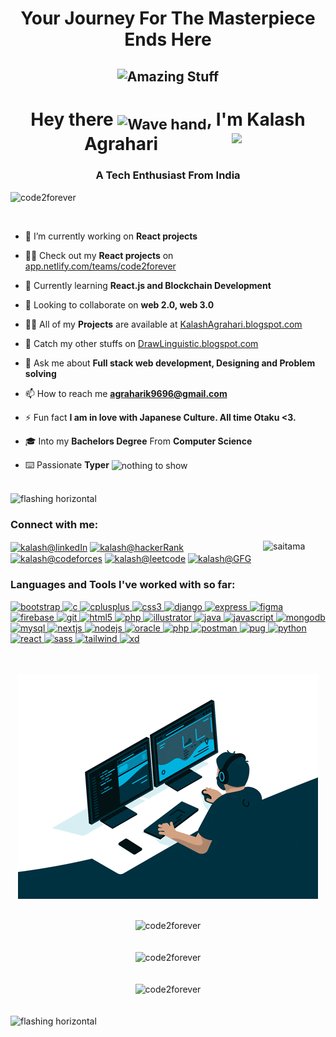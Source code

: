 <h1 align="center">Your Journey For The Masterpiece Ends Here</h1>
<h2 align="center"><img src="https://i.imgur.com/DbrjBct.jpg" alt="Amazing Stuff"/></h2>
<h1 align="center">Hey there <sub><img width="50px" src="https://i.imgur.com/dsEcTpo.gif" alt="Wave hand"/></sub>, I'm Kalash Agrahari<img src="https://i.imgur.com/6q1PBOK.gif" width="150px" align="right"/></h1>
 
<h3 align="center">A Tech Enthusiast From India</h3>

<p align="left"> <img src="https://komarev.com/ghpvc/?username=code2forever&label=Profile%20views&color=0e75b6&style=flat" alt="code2forever" /> </p>

<p align="left"> <a href="https://twitter.com/" target="blank"><img src="https://img.shields.io/twitter/follow/?logo=twitter&style=for-the-badge" alt="" /></a></p>

- 🔭 I’m currently working on **React projects**

- 👨‍💻 Check out my **React projects** on [app.netlify.com/teams/code2forever](https://app.netlify.com/teams/code2forever/overview)  

- 🌱 Currently learning **React.js and Blockchain Development**

- 👯 Looking to collaborate on **web 2.0, web 3.0**

- 👨‍💻 All of my **Projects** are available at [KalashAgrahari.blogspot.com](KalashAgrahari.blogspot.com)

- 📝 Catch my other stuffs on [DrawLinguistic.blogspot.com](drawlinguistic.blogspot.com)

- 💬 Ask me about **Full stack web development, Designing and Problem solving**

- 📫 How to reach me **agraharik9696@gmail.com**

- ⚡ Fun fact **I am in love with Japanese Culture. All time Otaku <3.**

- 🎓 Into my **Bachelors Degree** From **Computer Science**

- ⌨️ Passionate **Typer** <img src="https://i.imgur.com/7DRwq68.gif" alt="nothing to show" align="center" width="50px"/>

<br/>
<img src="https://i.imgur.com/GlOOEz8.gif" alt="flashing horizontal"/>
<br/>
<h3 align="left">Connect with me:</h3>
<img src="https://i.imgur.com/yOp2PU2.gif" alt="saitama" align="right" width="100px"/>
<p align="left">
<a href="https://linkedin.com/in/kalash-agrahari-7403b4220" target="blank"><img align="center" src="https://i.imgur.com/8NwLi1p.png" alt="kalash@linkedIn" height="40" width="40" /></a>
<a href="https://www.hackerrank.com/agraharik9696" target="blank"><img align="center" src="https://i.imgur.com/bgpvvrU.png" alt="kalash@hackerRank" height="40" width="40" /></a>
<a href="https://codeforces.com/profile/agraharikalash" target="blank"><img align="center" src="https://i.imgur.com/WIhOVzm.jpg" alt="kalash@codeforces" height="40" width="40" /></a>
<a href="https://www.leetcode.com/agraharikalash" target="blank"><img align="center" src="https://i.imgur.com/WVg5JLE.png" alt="kalash@leetcode" height="45" width="40" /></a>
<a href="https://auth.geeksforgeeks.org/user/agraharik9696" target="blank"><img align="center" src="https://i.imgur.com/nROhfhN.png" alt="kalash@GFG" height="30" width="50" /></a>
</p>


<h3 align="left">Languages and Tools I've worked with so far:</h3>
<p align="left"> 
 <a href="https://getbootstrap.com" target="_blank" rel="noreferrer"> <img src="https://i.imgur.com/pVOiiRL.png" alt="bootstrap" width="40" height="40"/> </a> 
 <a href="https://www.cprogramming.com/" target="_blank" rel="noreferrer"> <img src="https://i.imgur.com/fe8I65c.png" alt="c" width="40" height="40"/> </a> 
 <a href="https://www.w3schools.com/cpp/" target="_blank" rel="noreferrer"> <img src="https://i.imgur.com/ol8mgMt.png" alt="cplusplus" width="40" height="40"/> </a> 
 <a href="https://www.w3schools.com/css/" target="_blank" rel="noreferrer"> <img src="https://i.imgur.com/BkX1f5f.png" alt="css3" width="40" height="40"/> </a> 
 <a href="https://www.djangoproject.com/" target="_blank" rel="noreferrer"> <img src="https://i.imgur.com/P61Eu3T.png" alt="django" width="40" height="40"/> </a>
 <a href="https://expressjs.com" target="_blank" rel="noreferrer"> <img src="https://i.imgur.com/fX1zsGT.png" alt="express" width="40" height="40"/> </a> 
 <a href="https://www.figma.com/" target="_blank" rel="noreferrer"> <img src="https://i.imgur.com/S5jSeBk.png" alt="figma" width="40" height="40"/> </a> 
 <a href="https://firebase.google.com/" target="_blank" rel="noreferrer"> <img src="https://i.imgur.com/UuJUIbu.png" alt="firebase" width="40" height="40"/> </a> 
 <a href="https://git-scm.com/" target="_blank" rel="noreferrer"> <img src="https://i.imgur.com/AvweGSQ.png" alt="git" width="40" height="40"/> </a> 
 <a href="https://www.w3.org/html/" target="_blank" rel="noreferrer"> <img src="https://i.imgur.com/evIMJwA.png" alt="html5" width="40" height="40"/> </a> 
  <a href="https://www.php.net/" target="_blank" rel="noreferrer"> <img src="https://i.imgur.com/tqhhQ4O.png" alt="php" width="40" height="40"/> </a> 
 <a href="https://www.adobe.com/in/products/illustrator.html" target="_blank" rel="noreferrer"> <img src="https://i.imgur.com/ZRWoVRo.png" alt="illustrator" width="40" height="40"/> </a>
 <a href="https://www.java.com" target="_blank" rel="noreferrer"> <img src="https://i.imgur.com/IOTBWdr.png" alt="java" width="40" height="40"/> </a> 
 <a href="https://developer.mozilla.org/en-US/docs/Web/JavaScript" target="_blank" rel="noreferrer"> <img src="https://i.imgur.com/X8lLlmr.png" alt="javascript" width="40" height="40"/> </a>
 <a href="https://www.mongodb.com/" target="_blank" rel="noreferrer"> <img src="https://i.imgur.com/LrSemwG.png" alt="mongodb" width="40" height="40"/> </a> 
 <a href="https://www.mysql.com/" target="_blank" rel="noreferrer"> <img src="https://i.imgur.com/7b3xPqc.png" alt="mysql" width="40" height="40"/> </a> 
 <a href="https://nextjs.org/" target="_blank" rel="noreferrer"> <img src="https://i.imgur.com/ztVpctn.png" alt="nextjs" width="40" height="40"/> </a> 
 <a href="https://nodejs.org" target="_blank" rel="noreferrer"> <img src="https://i.imgur.com/KbZeEq4.png" alt="nodejs" width="40" height="40"/> </a> 
 <a href="https://www.oracle.com/" target="_blank" rel="noreferrer"> <img src="https://i.imgur.com/bLWKAPU.png" alt="oracle" width="40" height="40"/> </a> 
 <a href="https://www.php.net" target="_blank" rel="noreferrer"> <img src="https://i.imgur.com/SgxktAl.png" alt="php" width="40" height="40"/> </a> 
 <a href="https://postman.com" target="_blank" rel="noreferrer"> <img src="https://i.imgur.com/YFp7iCO.png" alt="postman" width="40" height="40"/> </a> 
 <a href="https://pugjs.org" target="_blank" rel="noreferrer"> <img src="https://i.imgur.com/1p0Dc1q.png" alt="pug" width="40" height="40"/> </a> 
 <a href="https://www.python.org" target="_blank" rel="noreferrer"> <img src="https://i.imgur.com/lm8nGzC.png" alt="python" width="40" height="40"/> </a>
 <a href="https://reactjs.org/" target="_blank" rel="noreferrer"> <img src="https://i.imgur.com/spAEiIB.png" alt="react" width="40" height="40"/> </a> 
 <a href="https://sass-lang.com" target="_blank" rel="noreferrer"> <img src="https://i.imgur.com/P86UWhp.png" alt="sass" width="40" height="40"/> </a> 
 <a href="https://tailwindcss.com/" target="_blank" rel="noreferrer"> <img src="https://i.imgur.com/WDGEzcD.png" alt="tailwind" width="40" height="40"/> </a> 
 <a href="https://www.adobe.com/products/xd.html" target="_blank" rel="noreferrer"> <img src="https://i.imgur.com/ZahGn8k.png" alt="xd" width="40" height="40"/> </a> </p>
<br/>
<br/>


<div align="center"><img src="mancoding.gif" alt="nothing to show" align="center" text-align="center"/></div>
<br/>
<br/>

<div align="center"><img src="https://github-readme-stats.vercel.app/api/top-langs?username=code2forever&show_icons=true&theme=radical&locale=en&layout=compact" alt="code2forever" /></div>

<br/>
<br/>
 
<div align="center"><img  src="https://github-readme-stats.vercel.app/api?username=code2forever&show_icons=true&theme=radical&locale=en" alt="code2forever" /></div>

<br/>
<br/>

<div align="center"><img src="https://github-readme-streak-stats.herokuapp.com/?user=code2forever&theme=radical" alt="code2forever" /></div>
<br/>
<br/>
<img src="https://i.imgur.com/GlOOEz8.gif" alt="flashing horizontal"/>
